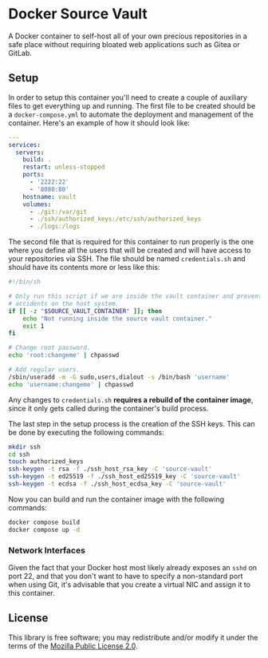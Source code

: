 # Docker Source Vault

A Docker container to self-host all of your own precious repositories in a safe
place without requiring bloated web applications such as Gitea or GitLab.

## Setup

In order to setup this container you'll need to create a couple of auxiliary
files to get everything up and running. The first file to be created should be
a `docker-compose.yml` to automate the deployment and management of the
container. Here's an example of how it should look like:

```yaml
---
services:
  servers:
    build: .
    restart: unless-stopped
    ports:
      - '2222:22'
      - '8080:80'
    hostname: vault
    volumes:
      - ./git:/var/git
      - ./ssh/authorized_keys:/etc/ssh/authorized_keys
      - ./logs:/logs
```

The second file that is required for this container to run properly is the one
where you define all the users that will be created and will have access to your
repositories via SSH. The file should be named `credentials.sh` and should have
its contents more or less like this:

```bash
#!/bin/sh

# Only run this script if we are inside the vault container and prevent
# accidents on the host system.
if [[ -z "$SOURCE_VAULT_CONTAINER" ]]; then
	echo "Not running inside the source vault container."
	exit 1
fi

# Change root password.
echo 'root:changeme' | chpasswd

# Add regular users.
/sbin/useradd -m -G sudo,users,dialout -s /bin/bash 'username'
echo 'username:changeme' | chpasswd
```

Any changes to `credentials.sh` **requires a rebuild of the container image**,
since it only gets called during the container's build process.

The last step in the setup process is the creation of the SSH keys. This can be
done by executing the following commands:

```bash
mkdir ssh
cd ssh
touch authorized_keys
ssh-keygen -t rsa -f ./ssh_host_rsa_key -C 'source-vault'
ssh-keygen -t ed25519 -f ./ssh_host_ed25519_key -C 'source-vault'
ssh-keygen -t ecdsa -f ./ssh_host_ecdsa_key -C 'source-vault'
```

Now you can build and run the container image with the following commands:

```bash
docker compose build
docker compose up -d
```

### Network Interfaces

Given the fact that your Docker host most likely already exposes an `sshd` on
port 22, and that you don't want to have to specify a non-standard port when
using Git, it's advisable that you create a virtual NIC and assign it to this
container.

## License

This library is free software; you may redistribute and/or modify it under the
terms of the [Mozilla Public License 2.0](https://www.mozilla.org/en-US/MPL/2.0/).
